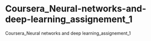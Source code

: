 # Coursera_Neural-networks-and-deep-learning_assignement_1
Coursera_Neural networks and deep learning_assignement_1
